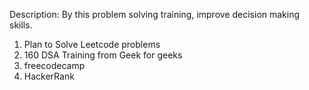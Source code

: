 Description:
By this problem solving training, improve decision making skills.
1. Plan to Solve Leetcode problems
2. 160 DSA Training from Geek for geeks
3. freecodecamp
4. HackerRank